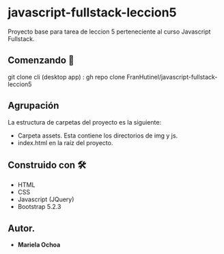 # javascript-fullstack-leccion5
Proyecto base para tarea de leccion 5 perteneciente al curso Javascript Fullstack.


## Comenzando 🚀
git clone cli (desktop app) : gh repo clone FranHutinel/javascript-fullstack-leccion5



## Agrupación
La estructura de carpetas del proyecto es la siguiente: 

- Carpeta assets. Esta contiene los directorios de img y js.
- index.html en la raíz del proyecto.



## Construido con 🛠

- HTML
- CSS
- Javascript (JQuery)
- Bootstrap 5.2.3


## Autor.
* **Mariela Ochoa** 
